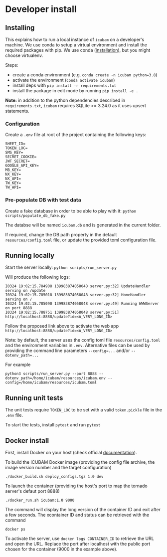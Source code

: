 # Developer install 

## Installing

This explains how to run a local instance of `icubam` on a developer's machine. We use conda to setup a virtual 
environment and install the required packages with pip. 
We use conda ([installation](https://docs.conda.io/en/latest/miniconda.html)), but you might choose virtualenv.

Steps:

- create a conda environment (e.g. `conda create -n icubam python=3.8`)
- activate the environment (`conda activate icubam`)
- install deps with `pip install -r requirements.txt`
- install the package in edit mode by running `pip install -e .`

**Note:** in addition to the python dependencies described in `requirements.txt`, `icubam` requires SQLite >= 3.24.0 as it uses upsert statements.

### Configuration

Create a `.env` file at root of the project containing the following keys:
```
SHEET_ID=
TOKEN_LOC=
SMS_KEY=
SECRET_COOKIE=
JWT_SECRET=
GOOGLE_API_KEY=
MB_KEY= 
NX_KEY= 
NX_API= 
TW_KEY=
TW_API=
```

### Pre-populate DB with test data

Create a fake database in order to be able to play with it:
`python scripts/populate_db_fake.py`

The databse will be named `icubam.db` and is generated in the current folder.

If required, change the DB path property in the default `resources/config.toml` file, or update the provided toml 
configuration file.

## Running locally

Start the server locally:
`python scripts/run_server.py`


Will produce the following logs:
```
I0324 19:02:15.784908 139983874058048 server.py:32] UpdateHandler serving on /update
I0324 19:02:15.785018 139983874058048 server.py:32] HomeHandler serving on /
I0324 19:02:15.785090 139983874058048 server.py:49] Running WWWServer on port 8888
I0324 19:02:15.788751 139983874058048 server.py:51] http://localhost:8888/update?id=<A_VERY_LONG_ID>
```

Follow the proposed link above to activate the web app `http://localhost:8888/update?id=<A_VERY_LONG_ID>`

Note: by default, the server uses the config toml file `resources/config.toml` and the environment variables in `.env`.
Alternative files can be used by providing the command line parameters `--config=...` and/or `--dotenv_path=...`

For example
```
python3 scripts/run_server.py --port 8888 --dotenv_path=/home/icubam/resources/icubam.env --config=/home/icubam/resources/icubam.toml
```

## Running unit tests

The unit tests require `TOKEN_LOC` to be set with a valid `token.pickle` file in the `.env` file.

To start the tests, install `pytest` and run `pytest`

## Docker install

First, install Docker on your host (check official [documentation](https://docs.docker.com/)).

To build the ICUBAM Docker image (providing the config file archive, the image version number and the target 
configuration)
    
```
./docker_build.sh deploy_configs.tgz 1.0 dev
```
    
To launch the container (providing the host's port to map the tornado server's defaut port 8888)

```
./docker_run.sh icubam:1.0 9000
``` 
The command will display the long version of the container ID and exit after a few seconds. The xcontainer ID and 
status can be retrieved with the command
```
docker ps
```

To activate the server, use `docker logs CONTAINER_ID` to retrieve the URL and open the URL. Replace the port after 
localhost with the public port chosen for the container (9000 in the example above).  
